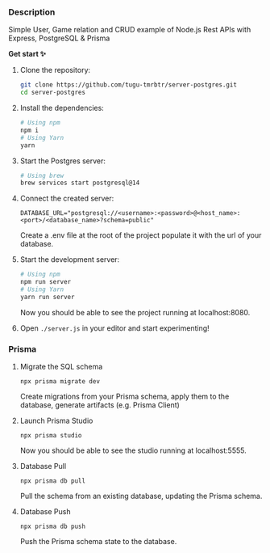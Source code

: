 ### Description

Simple User, Game relation and CRUD example of Node.js Rest APIs with Express, PostgreSQL & Prisma

**Get start ✨**

1. Clone the repository:

   ```zsh
   git clone https://github.com/tugu-tmrbtr/server-postgres.git
   cd server-postgres
   ```

2. Install the dependencies:

   ```zsh
   # Using npm
   npm i
   # Using Yarn
   yarn
   ```

3. Start the Postgres server:

   ```zsh
   # Using brew
   brew services start postgresql@14
   ```

4. Connect the created server:

   ```
   DATABASE_URL="postgresql://<username>:<password>@<host_name>:<port>/<database_name>?schema=public"
   ```
   Create a .env file at the root of the project populate it with the url of your database.

5. Start the development server:

   ```zsh
   # Using npm
   npm run server
   # Using Yarn
   yarn run server
   ```
   Now you should be able to see the project running at localhost:8080.

6. Open `./server.js` in your editor and start experimenting!

### Prisma

1. Migrate the SQL schema

   ```
   npx prisma migrate dev
   ```
   Create migrations from your Prisma schema, apply them to the database, generate artifacts (e.g. Prisma Client)

2. Launch Prisma Studio

   ```
   npx prisma studio
   ```
   Now you should be able to see the studio running at localhost:5555.

3. Database Pull

   ```
   npx prisma db pull
   ```
   Pull the schema from an existing database, updating the Prisma schema.

4. Database Push

   ```
   npx prisma db push
   ```
   Push the Prisma schema state to the database.
